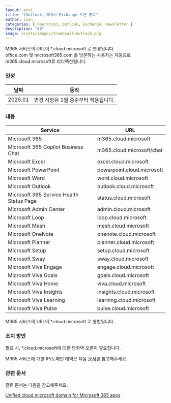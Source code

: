 ```yaml
---
layout: post
title: "[Outlook] 레거시 Exchange 토큰 종료"
author: sion
categories: [ Operation, Outlook, Exchange, Newsletter ]
description: "69"
image: assets/images/thumbnail/outlook.png
---
```


M365 서비스의 URL이 *.cloud.microsoft 로 변경됩니다.  
office.com 및 microsoft365.com 를 방문하는 사용자는 자동으로 m365.cloud.microsoft로 리디렉션됩니다.  


### 일정

| 날짜 | 동작 |
|------|------|
|2025.01|변경 사항은 1월 중순부터 적용됩니다.|


### 내용

| Service | URL |
|---------|-----|
|Microsoft 365|m365.cloud.microsoft|
|Microsoft 365 Copilot Business Chat|m365.cloud.microsoft/chat|
|Microsoft Excel|excel.cloud.microsoft|
|Microsoft PowerPoint|powerpoint.cloud.microsoft|
|Microsoft Word|word.cloud.microsoft|
|Microsoft Outlook|outlook.cloud.microsoft|
|Microsoft 365 Service Health Status Page|status.cloud.microsoft|
|Microsoft Admin Center|admin.cloud.microsoft|
|Microsoft Loop|loop.cloud.microsoft|
|Microsoft Mesh|mesh.cloud.microsoft|
|Microsoft OneNote|onenote.cloud.microsoft|
|Microsoft Planner|planner.cloud.microsoft|
|Microsoft Setup|setup.cloud.microsoft|
|Microsoft Sway|sway.cloud.microsoft|
|Microsoft Viva Engage|engage.cloud.microsoft|
|Microsoft Viva Goals|goals.cloud.microsoft|
|Microsoft Viva Home|viva.cloud.microsoft|
|Microsoft Viva Insights|insights.cloud.microsoft|
|Microsoft Viva Learning|learning.cloud.microsoft|
|Microsoft Viva Pulse|pulse.cloud.microsoft|

M365 서비스의 URL이 *.cloud.microsoft 로 통합됩니다.  

### 조치 방안

필요 시, *.cloud.microsoft에 대한 방화벽 오픈이 필요합니다.  

M365 서비스에 대한 IP/도메인 대역은 다음 [문서][2]를 참고해주세요.  


### 관련 문서

관련 문서는 다음을 참고해주세요.  

[Unified cloud.microsoft domain for Microsoft 365 apps][1]


[1]: https://learn.microsoft.com/en-us/microsoft-365/enterprise/cloud-microsoft-domain?view=o365-worldwide
[2]: https://learn.microsoft.com/en-us/microsoft-365/enterprise/urls-and-ip-address-ranges?view=o365-worldwide
